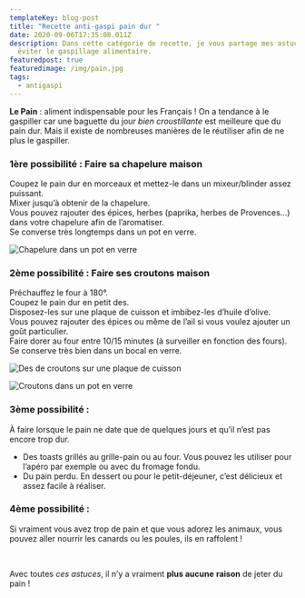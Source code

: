 ```yaml
---
templateKey: blog-post
title: "Recette anti-gaspi pain dur "
date: 2020-09-06T17:35:08.011Z
description: Dans cette catégorie de recette, je vous partage mes astuces pour
  éviter le gaspillage alimentaire.
featuredpost: true
featuredimage: /img/pain.jpg
tags:
  - antigaspi
---
```

**Le Pain** : aliment indispensable pour les Français ! On a tendance à le gaspiller car une baguette du jour *bien croustillante* est meilleure que du pain dur. Mais il existe de nombreuses manières de le réutiliser afin de ne plus le gaspiller.

### 1ère possibilité : Faire sa chapelure maison

Coupez le pain dur en morceaux et mettez-le dans un mixeur/blinder assez puissant.\
Mixer jusqu’à obtenir de la chapelure.\
Vous pouvez rajouter des épices, herbes (paprika, herbes de Provences…) dans votre chapelure afin de l’aromatiser.\
Se converse très longtemps dans un pot en verre.

![Chapelure dans un pot en verre](/img/chapelure-.jpg "Chapelure")

### 2ème possibilité : Faire ses croutons maison

Préchauffez le four à 180°.\
Coupez le pain dur en petit des.\
Disposez-les sur une plaque de cuisson et imbibez-les d’huile d’olive.\
Vous pouvez rajouter des épices ou même de l’ail si vous voulez ajouter un goût particulier.\
Faire dorer au four entre 10/15 minutes (à surveiller en fonction des fours).\
Se conserve très bien dans un bocal en verre.

![Des de croutons sur une plaque de cuisson ](/img/20200906_172024.jpg "Cuisson croutons ")

![Croutons dans un pot en verre](/img/croutons.jpg "Croutons ")

### 3ème possibilité :

À faire lorsque le pain ne date que de quelques jours et qu’il n’est pas encore trop dur.

* Des toasts grillés au grille-pain ou au four. Vous pouvez les utiliser pour l’apéro par exemple ou avec du fromage fondu.
* Du pain perdu. En dessert ou pour le petit-déjeuner, c’est délicieux et assez facile à réaliser.

### 4ème possibilité :

Si vraiment vous avez trop de pain et que vous adorez les animaux, vous pouvez aller nourrir les canards ou les poules, ils en raffolent !

<br>

Avec toutes *ces astuces*, il n’y a vraiment **plus aucune** **raison** de jeter du pain !
